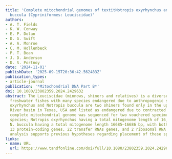 ```yaml
---
title: 'Complete mitochondrial genomes of textitNotropis oxyrhynchus and textitNotropis
  buccula (Cypriniformes: Leuciscidae)'
authors:
- A. T. Fields
- K. W. Conway
- E. P. Dolan
- D. G. Swift
- A. A. Monroe
- C. M. Hollenbeck
- P. T. Bean
- J. D. Anderson
- D. S. Portnoy
date: '2024-11-01'
publishDate: '2025-09-15T20:36:42.562483Z'
publication_types:
- article-journal
publication: '*Mitochondrial DNA Part B*'
doi: 10.1080/23802359.2024.2429632
abstract: The Leuciscidae (minnows, shiners and relatives) is a diverse family of
  freshwater fishes with many species endangered due to anthropogenic stressors. Notropis
  oxyrhynchus and Notropis buccula are two shiners found only in the upper Brazos
  River basin in Texas, USA and listed as endangered due to contracted habitat. The
  complete mitochondrial genome was sequenced for two vouchered specimens for each
  species; Notropis oxyrhynchus having a total mitogenome length of 16,711 bp and
  N. buccula having a total mitogenome length 16685–16686 bp, with both including
  13 protein-coding genes, 22 transfer RNAs genes, and 2 ribosomal RNA genes. Phylogenetic
  analysis supports previous hypotheses regarding placement of these species.
links:
- name: URL
  url: https://www.tandfonline.com/doi/full/10.1080/23802359.2024.2429632
---
```

